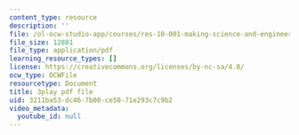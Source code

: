 ```yaml
---
content_type: resource
description: ''
file: /ol-ocw-studio-app/courses/res-10-001-making-science-and-engineering-pictures-a-practical-guide-to-presenting-your-work-spring-2016/3211ba53dc467b00ce5071e293c7c9b2_gmq2NACljMc.pdf
file_size: 12881
file_type: application/pdf
learning_resource_types: []
license: https://creativecommons.org/licenses/by-nc-sa/4.0/
ocw_type: OCWFile
resourcetype: Document
title: 3play pdf file
uid: 3211ba53-dc46-7b00-ce50-71e293c7c9b2
video_metadata:
  youtube_id: null
---
```


